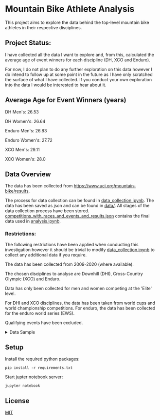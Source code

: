 # Mountain Bike Athlete Analysis
This project aims to explore the data behind the top-level mountain bike athletes in their respective disciplines.

## Project Status: 
I have collected all the data I want to explore and, from this, calculated the average age of event winners for each discipline (DH, XCO and Enduro). 

For now, I do not plan to do any further exploration on this data however I do intend to follow up at some point in the future as I have only scratched the surface of what I have collected. If you conduct your own exploration into the data I would be interested to hear about it.

## Average Age for Event Winners (years)

DH Men's: 26.53

DH Women's: 26.64

Enduro Men's: 26.83

Enduro Women's: 27.72

XCO Men's: 29.11

XCO Women's: 28.0

## Data Overview
The data has been collected from https://www.uci.org/mountain-bike/results. 

The process for data collection can be found in [data_collection.ipynb](notebooks/data_collection.ipynb). The data has been saved as json and can be found in [data/](data/). All stages of the data collection process have been stored. [competitions_with_races_and_events_and_results.json](data/competitions_with_races_and_events_and_results.json) contains the final data used in [analysis.ipynb](notebooks/analysis.ipynb).

### Restrictions:
The following restrictions have been applied when conducting this investigation however it should be trivial to modify [data_collection.ipynb](notebooks/data_collection.ipynb) to collect any additional data if you require.

The data has been collected from 2009-2020 (where available).

The chosen disciplines to analyse are Downhill (DHI), Cross-Country Olympic (XCO) and Enduro. 

Data has only been collected for men and women competing at the 'Elite' level. 

For DHI and XCO disciplines, the data has been taken from world cups and world championship competitions. For enduro, the data has been collected for the enduro world series (EWS).

Qualifying events have been excluded.

<details>
<summary>Data Sample</summary>

```
{
    // Race Type ID (DH = 19, Enduro = 122, XCO = 92)
    19: {
        // 2009-2020 (where available)
        Year: [
            // Competition
            {
                "CompetitionId": 60947,
                "StartDate": "/Date(1604098800000)/",
                "EndDate": "/Date(1604185200000)/",
                "CompetitionName": "MERCEDES-BENZ UCI MTB WORLD CUP - DHI",
                "CountryName": "PORTUGAL",
                "IsInProgress": false,
                "IsDone": false,
                "CountryIsoCode3": "POR",
                "CountryIsoCode2": "PT",
                "ClassCode": "CDM",
                "FlagCode": "pt",
                "Date": "31 Oct-01 Nov 2020",
                // All races for the competition, event data has only been collected for 
                "races": [
                    // Event data has only been collected for the specified races
                    ...,
                    {
                        "Id": 165330,
                        "RaceCode": "F",
                        "Index": 6,
                        "StartDate": "/Date(1604098800000)/",
                        "EndDate": "/Date(1604098800000)/",
                        "RaceName": "Men Elite - Downhill",
                        "CategoryCode": "Men Elite",
                        "RaceTypeCode": "DHI",
                        "DisciplineCode": "MTB",
                        "StartLocation": "Lousa",
                        "EndLocation": null,
                        "MandatoryDate": "/Date(1604185200000)/",
                        "EventResultPage": [],
                        "Venue": "Lousa",
                        "Date": "31 Oct 2020",
                        "events": {
                            "Men Elite": {
                                "EventCode": "D2EV208411",
                                "EventId": 229840,
                                "RaceId": 0,
                                "IsTeamEvent": false,
                                "CompetitionId": 0,
                                "CompetitionName": null,
                                "WinnerName": "BRUNI Loic",
                                "EventName": "General Classification",
                                "RaceTypeName": null,
                                "StartLocation": null,
                                "EndLocation": null,
                                "MandatoryDate": "/Date(-62135596800000)/",
                                "EndDate": "/Date(-62135596800000)/",
                                "DisplayInfo": "01 Jan 0001",
                                "CompetitorTypeId": 1,
                                "IndividualWinner": "BRUNI Loic",
                                "UnknownIndividualWinner": null,
                                "ForExport": false,
                                "DisciplineId": 0,
                                "Page": 0,
                                "Skip": 0,
                                "PageSize": 0,
                                "Total": 0,
                                "Items": [],
                                "Filter": {
                                    "Filters": []
                                },
                                "Sort": {
                                    "Field": null,
                                    "Dir": null
                                },
                                // Ordered by position
                                "results": [
                                    {
                                        "ResultId": 6235453,
                                        "RankNumber": 1,
                                        "SortOrder": 1,
                                        "TeamType": 3,
                                        "Rank": "1",
                                        "Bib": "4",
                                        "MandatoryDate": "/Date(1604185200000)/",
                                        "BirthDate": "/Date(768780000000)/",
                                        "Age": "26",
                                        "IndividualDisplayName": "BRUNI Loic",
                                        "IndividualFirstName": null,
                                        "IndividualLastName": null,
                                        "UnknownIndividualDisplayName": null,
                                        "UnknownIndividualFirstName": null,
                                        "UnknownIndividualLastName": null,
                                        "DisplayName": "BRUNI Loic",
                                        "DisplayFirstName": null,
                                        "DisplayLastName": null,
                                        "IsoCode2": "FR",
                                        "NationName": "FRA       ",
                                        "IndividualCountryIsoCode2": "FR",
                                        "IndividualCountryName": "FRA       ",
                                        "IndividualCountryNameText": "FRANCE",
                                        "UnknownIndividualCountryIsoCode2": null,
                                        "UnknownIndividualCountryName": null,
                                        "UnknownIndividualCountryNameText": null,
                                        "TeamName": "SPECIALIZED GRAVITY",
                                        "ResultValue": "00:03:54.288",
                                        "PointPcR": 250.0,
                                        "TeamPointPcR": null,
                                        "PcRPrefix": "250",
                                        "PcRSuffix": "",
                                        "Irm": null,
                                        "FlagCode": "fr",
                                        "Gender": "",
                                        "IndividualGender": null,
                                        "UnknownIndividualGender": null,
                                        "Phase": null,
                                        "Heat": null
                                    },
                                    ...
                                ]

                        }

                ]
            },
            ...
        ],
        ...
    },
    ...
}
```
</details>


## Setup
Install the required python packages:
```
pip install -r requirements.txt
```

Start jupter notebook server:

```
jupyter notebook
```

## License
[MIT](LICENSE)